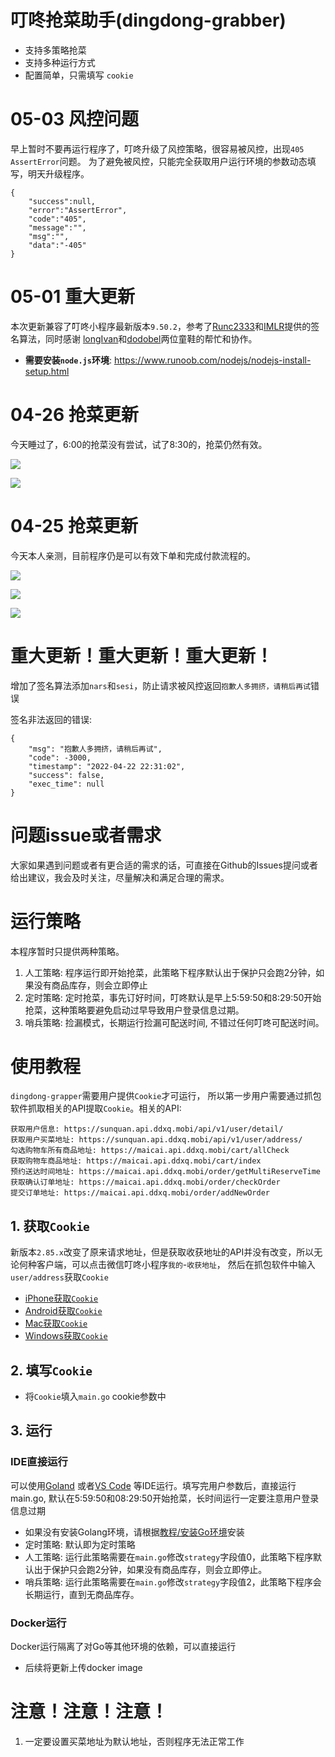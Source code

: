 # 叮咚抢菜助手(dingdong-grabber)

- 支持多策略抢菜
- 支持多种运行方式
- 配置简单，只需填写 `cookie`

# 05-03 风控问题

早上暂时不要再运行程序了，叮咚升级了风控策略，很容易被风控，出现`405 AssertError`问题。 为了避免被风控，只能完全获取用户运行环境的参数动态填写，明天升级程序。

```
{
    "success":null,
    "error":"AssertError",
    "code":"405",
    "message":"",
    "msg":"",
    "data":"-405"
}
```

# 05-01 重大更新

本次更新兼容了叮咚小程序最新版本`9.50.2`，参考了[Runc2333](https://github.com/Runc2333)和[IMLR](https://github.com/IMLR)提供的签名算法，同时感谢
[longIvan](https://github.com/longIvan)和[dodobel](https://github.com/dodobel)两位童鞋的帮忙和协作。

- **需要安装`node.js`环境**: https://www.runoob.com/nodejs/nodejs-install-setup.html

# 04-26 抢菜更新

今天睡过了，6:00的抢菜没有尝试，试了8:30的，抢菜仍然有效。

![](./教程/images/order/04-26/订单日志.png)

![](./教程/images/order/04-26/订单.png)

# 04-25 抢菜更新

今天本人亲测，目前程序仍是可以有效下单和完成付款流程的。

![](./教程/images/order/04-25/订单日志.png)

![](./教程/images/order/04-25/订单.png)

![](./教程/images/order/04-25/支付结果.png)

# 重大更新！重大更新！重大更新！

增加了签名算法添加`nars`和`sesi`，防止请求被风控返回`抱歉人多拥挤，请稍后再试`错误

签名非法返回的错误:

```
{
    "msg": "抱歉人多拥挤，请稍后再试",
    "code": -3000,
    "timestamp": "2022-04-22 22:31:02",
    "success": false,
    "exec_time": null
}
```

# 问题issue或者需求

大家如果遇到问题或者有更合适的需求的话，可直接在Github的Issues提问或者给出建议，我会及时关注，尽量解决和满足合理的需求。

# 运行策略

本程序暂时只提供两种策略。

1. 人工策略: 程序运行即开始抢菜，此策略下程序默认出于保护只会跑2分钟，如果没有商品库存，则会立即停止
2. 定时策略: 定时抢菜，事先订好时间，叮咚默认是早上5:59:50和8:29:50开始抢菜，这种策略要避免启动过早导致用户登录信息过期。
3. 哨兵策略: 捡漏模式，长期运行捡漏可配送时间, 不错过任何叮咚可配送时间。

# 使用教程

`dingdong-grapper`需要用户提供`Cookie`才可运行， 所以第一步用户需要通过抓包软件抓取相关的API提取`Cookie`。相关的API:

```
获取用户信息: https://sunquan.api.ddxq.mobi/api/v1/user/detail/
获取用户买菜地址: https://sunquan.api.ddxq.mobi/api/v1/user/address/    
勾选购物车所有商品地址: https://maicai.api.ddxq.mobi/cart/allCheck
获取购物车商品地址: https://maicai.api.ddxq.mobi/cart/index
预约送达时间地址: https://maicai.api.ddxq.mobi/order/getMultiReserveTime
获取确认订单地址: https://maicai.api.ddxq.mobi/order/checkOrder
提交订单地址: https://maicai.api.ddxq.mobi/order/addNewOrder
```

## 1. 获取`Cookie`

新版本`2.85.x`改变了原来请求地址，但是获取收获地址的API并没有改变，所以无论何种客户端，可以点击微信叮咚小程序`我的`-`收获地址`， 然后在抓包软件中输入`user/address`获取`Cookie`

- [iPhone获取`Cookie`](教程/cookie/iphone.md)
- [Android获取`Cookie`](教程/cookie/android.md)
- [Mac获取`Cookie`](教程/cookie/mac.md)
- [Windows获取`Cookie`](教程/cookie/windows.md)

## 2. 填写`Cookie`

- 将`Cookie`填入`main.go` cookie参数中

## 3. 运行

### IDE直接运行

可以使用[Goland](https://www.jetbrains.com/go/download/#section=mac) 或者[VS Code](https://code.visualstudio.com/download)
等IDE运行。填写完用户参数后，直接运行main.go, 默认在5:59:50和08:29:50开始抢菜，长时间运行一定要注意用户登录信息过期

- 如果没有安装Golang环境，请根据[教程/安装Go环境](教程/安装Go环境)安装
- 定时策略: 默认即为定时策略
- 人工策略: 运行此策略需要在`main.go`修改`strategy`字段值0，此策略下程序默认出于保护只会跑2分钟，如果没有商品库存，则会立即停止。
- 哨兵策略: 运行此策略需要在`main.go`修改`strategy`字段值2，此策略下程序会长期运行，直到无商品库存。

### Docker运行

Docker运行隔离了对Go等其他环境的依赖，可以直接运行

- 后续将更新上传docker image

# 注意！注意！注意！

1. 一定要设置买菜地址为默认地址，否则程序无法正常工作